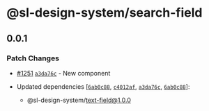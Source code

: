 # @sl-design-system/search-field

## 0.0.1

### Patch Changes

- [#1251](https://github.com/sl-design-system/components/pull/1251) [`a3da76c`](https://github.com/sl-design-system/components/commit/a3da76c7df521c2241b565dc22025715f1231e9c) - New component

- Updated dependencies [[`6ab0c88`](https://github.com/sl-design-system/components/commit/6ab0c88a6fa49d3ea14cd42739458f98ce01e4cb), [`c4012af`](https://github.com/sl-design-system/components/commit/c4012af75faaec57e3a1dc5d7f2e8205ce1d3805), [`a3da76c`](https://github.com/sl-design-system/components/commit/a3da76c7df521c2241b565dc22025715f1231e9c), [`6ab0c88`](https://github.com/sl-design-system/components/commit/6ab0c88a6fa49d3ea14cd42739458f98ce01e4cb)]:
  - @sl-design-system/text-field@1.0.0
